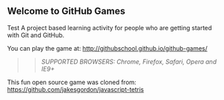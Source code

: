 ## Welcome to GitHub Games
Test
A project based learning activity for people who are getting started with Git and GitHub.

You can play the game at: http://githubschool.github.io/github-games/

>> _*SUPPORTED BROWSERS*: Chrome, Firefox, Safari, Opera and IE9+_

This fun open source game was cloned from: https://github.com/jakesgordon/javascript-tetris

